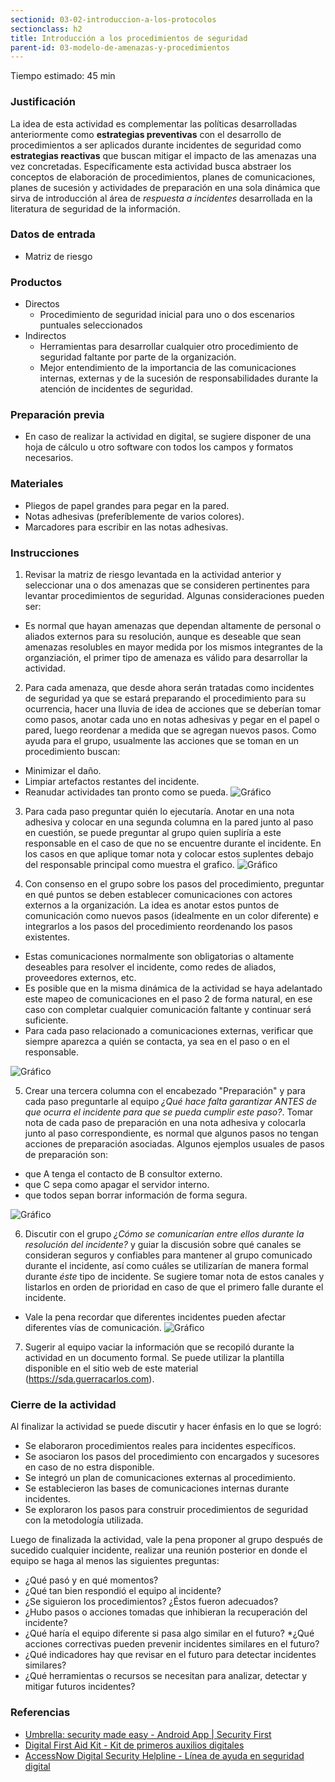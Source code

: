 ```yaml
---
sectionid: 03-02-introduccion-a-los-protocolos
sectionclass: h2
title: Introducción a los procedimientos de seguridad
parent-id: 03-modelo-de-amenazas-y-procedimientos
---
```

Tiempo estimado: 45 min

### Justificación
La idea de esta actividad es complementar las políticas desarrolladas anteriormente como **estrategias preventivas** con el desarrollo de procedimientos a ser aplicados durante incidentes de seguridad como **estrategias reactivas** que buscan mitigar el impacto de las amenazas una vez concretadas. Específicamente esta actividad busca abstraer los conceptos de elaboración de procedimientos, planes de comunicaciones, planes de sucesión y actividades de preparación en una sola dinámica que sirva de introducción al área de *respuesta a incidentes* desarrollada en la literatura de seguridad de la información.

### Datos de entrada
* Matriz de riesgo

### Productos
* Directos
  * Procedimiento de seguridad inicial para uno o dos escenarios puntuales seleccionados
* Indirectos
  * Herramientas para desarrollar cualquier otro procedimiento de seguridad faltante por parte de la organización.
  * Mejor entendimiento de la importancia de las comunicaciones internas, externas y de la sucesión de responsabilidades durante la atención de incidentes de seguridad.

### Preparación previa
* En caso de realizar la actividad en digital, se sugiere disponer de una hoja de cálculo u otro software con todos los campos y formatos necesarios.

### Materiales
* Pliegos de papel grandes para pegar en la pared.
* Notas adhesivas (preferíblemente de varios colores).
* Marcadores para escribir en las notas adhesivas.

### Instrucciones
1. Revisar la matriz de riesgo levantada en la actividad anterior y seleccionar una o dos amenazas que se consideren pertinentes para levantar procedimientos de seguridad. Algunas consideraciones pueden ser:
  * Es normal que hayan amenazas que dependan altamente de personal o aliados externos para su resolución, aunque es deseable que sean amenazas resolubles en mayor medida por los mismos integrantes de la organziación, el primer tipo de amenaza es válido para desarrollar la actividad.
2. Para cada amenaza, que desde ahora serán tratadas como incidentes de seguridad ya que se estará preparando el procedimiento para su ocurrencia, hacer una lluvia de idea de acciones que se deberían tomar como pasos, anotar cada uno en notas adhesivas y pegar en el papel o pared, luego reordenar a medida que se agregan nuevos pasos. Como ayuda para el grupo, usualmente las acciones que se toman en un procedimiento buscan:
  * Minimizar el daño.
  * Limpiar artefactos restantes del incidente.
  * Reanudar actividades tan pronto como se pueda.
  ![Gráfico](../img/0302/bocetos-sda-0302-1.png)

3. Para cada paso preguntar quién lo ejecutaría. Anotar en una nota adhesiva y colocar en una segunda columna en la pared junto al paso en cuestión, se puede preguntar al grupo quien supliría a este responsable en el caso de que no se encuentre durante el incidente. En los casos en que aplique tomar nota y colocar estos suplentes debajo del responsable principal como muestra el grafico.
  ![Gráfico](../img/0302/bocetos-sda-0302-2.png)

4. Con consenso en el grupo sobre los pasos del procedimiento, preguntar en qué puntos se deben establecer comunicaciones con actores externos a la organización. La idea es anotar estos puntos de comunicación como nuevos pasos (idealmente en un color diferente) e integrarlos a los pasos del procedimiento reordenando los pasos existentes.
  * Estas comunicaciones normalmente son obligatorias o altamente deseables para resolver el incidente, como redes de aliados, proveedores externos, etc.
  * Es posible que en la misma dinámica de la actividad se haya adelantado este mapeo de comunicaciones en el paso 2 de forma natural, en ese caso con completar cualquier comunicación faltante y continuar será suficiente.
  * Para cada paso relacionado a comunicaciones externas, verificar que siempre aparezca a quién se contacta, ya sea en el paso o en el responsable.

  ![Gráfico](../img/0302/bocetos-sda-0302-3.png)

5. Crear una tercera columna con el encabezado "Preparación" y para cada paso preguntarle al equipo *¿Qué hace falta garantizar ANTES de que ocurra el incidente para que se pueda cumplir este paso?*. Tomar nota de cada paso de preparación en una nota adhesiva y colocarla junto al paso correspondiente, es normal que algunos pasos no tengan acciones de preparación asociadas. Algunos ejemplos usuales de pasos de preparación son:
  * que A tenga el contacto de B consultor externo.
  * que C sepa como apagar el servidor interno.
  * que todos sepan borrar información de forma segura.

  ![Gráfico](../img/0302/bocetos-sda-0302-4.png)

6. Discutir con el grupo *¿Cómo se comunicarían entre ellos durante la resolución del incidente?* y guiar la discusión sobre qué canales se consideran seguros y confiables para mantener al grupo comunicado durante el incidente, así como cuáles se utilizarían de manera formal durante *éste* tipo de incidente. Se sugiere tomar nota de estos canales y listarlos en orden de prioridad en caso de que el primero falle durante el incidente.
  * Vale la pena recordar que diferentes incidentes pueden afectar diferentes vías de comunicación.
  ![Gráfico](../img/0302/bocetos-sda-0302-5.png)

7. Sugerir al equipo vaciar la información que se recopiló durante la actividad en un documento formal. Se puede utilizar la plantilla disponible en el sitio web de este material (https://sda.guerracarlos.com).

### Cierre de la actividad
Al finalizar la actividad se puede discutir y hacer énfasis en lo que se logró:
* Se elaboraron procedimientos reales para incidentes específicos.
* Se asociaron los pasos del procedimiento con encargados y sucesores en caso de no estra disponible.
* Se integró un plan de comunicaciones externas al procedimiento.
* Se establecieron las bases de comunicaciones internas durante incidentes.
* Se exploraron los pasos para construir procedimientos de seguridad con la metodología utilizada.

Luego de finalizada la actividad, vale la pena proponer al grupo después de sucedido cualquier incidente, realizar una reunión posterior en donde el equipo se haga al menos las siguientes preguntas:
  * ¿Qué pasó y en qué momentos?
  * ¿Qué tan bien respondió el equipo al incidente?
  * ¿Se siguieron los procedimientos? ¿Éstos fueron adecuados?
  * ¿Hubo pasos o acciones tomadas que inhibieran la recuperación del incidente?
  * ¿Qué haría el equipo diferente si pasa algo similar en el futuro?
  *¿Qué acciones correctivas pueden prevenir incidentes similares en el futuro?
  * ¿Qué indicadores hay que revisar en el futuro para detectar incidentes similares?
  * ¿Qué herramientas o recursos se necesitan para analizar, detectar y mitigar futuros incidentes?

### Referencias
* [Umbrella: security made easy - Android App | Security First](https://secfirst.org/)
* [Digital First Aid Kit - Kit de primeros auxilios digitales](https://rarenet.github.io/DFAK/es/)
* [AccessNow Digital Security Helpline - Línea de ayuda en seguridad digital](https://www.accessnow.org/linea-de-ayuda-en-seguridad-digital/?ignorelocale)

